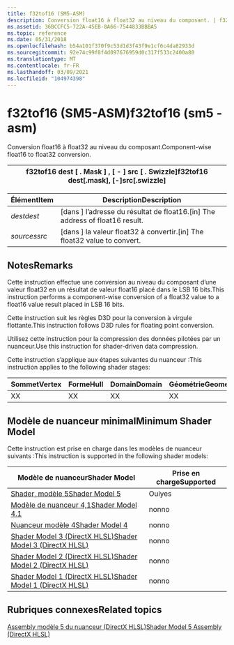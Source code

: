 ```yaml
---
title: f32tof16 (SM5-ASM)
description: Conversion float16 à float32 au niveau du composant. | f32tof16 (SM5-ASM)
ms.assetid: 36BCCFC5-722A-45EB-8A66-7544833BBBA5
ms.topic: reference
ms.date: 05/31/2018
ms.openlocfilehash: b54a101f370f9c53d1d3f43f9e1cf6c4da82933d
ms.sourcegitcommit: 92e74c99f8f4d097676959d0c317f533c2400a80
ms.translationtype: MT
ms.contentlocale: fr-FR
ms.lasthandoff: 03/09/2021
ms.locfileid: "104974398"
---
```

# <a name="f32tof16-sm5---asm"></a><span data-ttu-id="0b534-104">f32tof16 (SM5-ASM)</span><span class="sxs-lookup"><span data-stu-id="0b534-104">f32tof16 (sm5 - asm)</span></span>

<span data-ttu-id="0b534-105">Conversion float16 à float32 au niveau du composant.</span><span class="sxs-lookup"><span data-stu-id="0b534-105">Component-wise float16 to float32 conversion.</span></span>



| <span data-ttu-id="0b534-106">f32tof16 dest \[ . Mask \] , \[ - \] src \[ . Swizzle\]</span><span class="sxs-lookup"><span data-stu-id="0b534-106">f32tof16 dest\[.mask\], \[-\]src\[.swizzle\]</span></span> |
|----------------------------------------------|



 



| <span data-ttu-id="0b534-107">Élément</span><span class="sxs-lookup"><span data-stu-id="0b534-107">Item</span></span>                                                            | <span data-ttu-id="0b534-108">Description</span><span class="sxs-lookup"><span data-stu-id="0b534-108">Description</span></span>                                      |
|-----------------------------------------------------------------|--------------------------------------------------|
| <span data-ttu-id="0b534-109"><span id="dest"></span><span id="DEST"></span>*dest*</span><span class="sxs-lookup"><span data-stu-id="0b534-109"><span id="dest"></span><span id="DEST"></span>*dest*</span></span><br/> | <span data-ttu-id="0b534-110">\[dans \] l’adresse du résultat de float16.</span><span class="sxs-lookup"><span data-stu-id="0b534-110">\[in\] The address of float16 result.</span></span><br/> |
| <span data-ttu-id="0b534-111"><span id="src"></span><span id="SRC"></span>*sources*</span><span class="sxs-lookup"><span data-stu-id="0b534-111"><span id="src"></span><span id="SRC"></span>*src*</span></span><br/>    | <span data-ttu-id="0b534-112">\[dans \] la valeur float32 à convertir.</span><span class="sxs-lookup"><span data-stu-id="0b534-112">\[in\] The float32 value to convert.</span></span><br/>  |



 

## <a name="remarks"></a><span data-ttu-id="0b534-113">Notes</span><span class="sxs-lookup"><span data-stu-id="0b534-113">Remarks</span></span>

<span data-ttu-id="0b534-114">Cette instruction effectue une conversion au niveau du composant d’une valeur float32 en un résultat de valeur float16 placé dans le LSB 16 bits.</span><span class="sxs-lookup"><span data-stu-id="0b534-114">This instruction performs a component-wise conversion of a float32 value to a float16 value result placed in LSB 16 bits.</span></span>

<span data-ttu-id="0b534-115">Cette instruction suit les règles D3D pour la conversion à virgule flottante.</span><span class="sxs-lookup"><span data-stu-id="0b534-115">This instruction follows D3D rules for floating point conversion.</span></span>

<span data-ttu-id="0b534-116">Utilisez cette instruction pour la compression des données pilotées par un nuanceur.</span><span class="sxs-lookup"><span data-stu-id="0b534-116">Use this instruction for shader-driven data compression.</span></span>

<span data-ttu-id="0b534-117">Cette instruction s’applique aux étapes suivantes du nuanceur :</span><span class="sxs-lookup"><span data-stu-id="0b534-117">This instruction applies to the following shader stages:</span></span>



| <span data-ttu-id="0b534-118">Sommet</span><span class="sxs-lookup"><span data-stu-id="0b534-118">Vertex</span></span> | <span data-ttu-id="0b534-119">Forme</span><span class="sxs-lookup"><span data-stu-id="0b534-119">Hull</span></span> | <span data-ttu-id="0b534-120">Domain</span><span class="sxs-lookup"><span data-stu-id="0b534-120">Domain</span></span> | <span data-ttu-id="0b534-121">Géométrie</span><span class="sxs-lookup"><span data-stu-id="0b534-121">Geometry</span></span> | <span data-ttu-id="0b534-122">Pixel</span><span class="sxs-lookup"><span data-stu-id="0b534-122">Pixel</span></span> | <span data-ttu-id="0b534-123">Compute</span><span class="sxs-lookup"><span data-stu-id="0b534-123">Compute</span></span> |
|--------|------|--------|----------|-------|---------|
| <span data-ttu-id="0b534-124">X</span><span class="sxs-lookup"><span data-stu-id="0b534-124">X</span></span>      | <span data-ttu-id="0b534-125">X</span><span class="sxs-lookup"><span data-stu-id="0b534-125">X</span></span>    | <span data-ttu-id="0b534-126">X</span><span class="sxs-lookup"><span data-stu-id="0b534-126">X</span></span>      | <span data-ttu-id="0b534-127">X</span><span class="sxs-lookup"><span data-stu-id="0b534-127">X</span></span>        | <span data-ttu-id="0b534-128">X</span><span class="sxs-lookup"><span data-stu-id="0b534-128">X</span></span>     | <span data-ttu-id="0b534-129">X</span><span class="sxs-lookup"><span data-stu-id="0b534-129">X</span></span>       |



 

## <a name="minimum-shader-model"></a><span data-ttu-id="0b534-130">Modèle de nuanceur minimal</span><span class="sxs-lookup"><span data-stu-id="0b534-130">Minimum Shader Model</span></span>

<span data-ttu-id="0b534-131">Cette instruction est prise en charge dans les modèles de nuanceur suivants :</span><span class="sxs-lookup"><span data-stu-id="0b534-131">This instruction is supported in the following shader models:</span></span>



| <span data-ttu-id="0b534-132">Modèle de nuanceur</span><span class="sxs-lookup"><span data-stu-id="0b534-132">Shader Model</span></span>                                              | <span data-ttu-id="0b534-133">Prise en charge</span><span class="sxs-lookup"><span data-stu-id="0b534-133">Supported</span></span> |
|-----------------------------------------------------------|-----------|
| [<span data-ttu-id="0b534-134">Shader, modèle 5</span><span class="sxs-lookup"><span data-stu-id="0b534-134">Shader Model 5</span></span>](d3d11-graphics-reference-sm5.md)        | <span data-ttu-id="0b534-135">Oui</span><span class="sxs-lookup"><span data-stu-id="0b534-135">yes</span></span>       |
| [<span data-ttu-id="0b534-136">Modèle de nuanceur 4,1</span><span class="sxs-lookup"><span data-stu-id="0b534-136">Shader Model 4.1</span></span>](dx-graphics-hlsl-sm4.md)              | <span data-ttu-id="0b534-137">non</span><span class="sxs-lookup"><span data-stu-id="0b534-137">no</span></span>        |
| [<span data-ttu-id="0b534-138">Nuanceur modèle 4</span><span class="sxs-lookup"><span data-stu-id="0b534-138">Shader Model 4</span></span>](dx-graphics-hlsl-sm4.md)                | <span data-ttu-id="0b534-139">non</span><span class="sxs-lookup"><span data-stu-id="0b534-139">no</span></span>        |
| [<span data-ttu-id="0b534-140">Shader Model 3 (DirectX HLSL)</span><span class="sxs-lookup"><span data-stu-id="0b534-140">Shader Model 3 (DirectX HLSL)</span></span>](dx-graphics-hlsl-sm3.md) | <span data-ttu-id="0b534-141">non</span><span class="sxs-lookup"><span data-stu-id="0b534-141">no</span></span>        |
| [<span data-ttu-id="0b534-142">Shader Model 2 (DirectX HLSL)</span><span class="sxs-lookup"><span data-stu-id="0b534-142">Shader Model 2 (DirectX HLSL)</span></span>](dx-graphics-hlsl-sm2.md) | <span data-ttu-id="0b534-143">non</span><span class="sxs-lookup"><span data-stu-id="0b534-143">no</span></span>        |
| [<span data-ttu-id="0b534-144">Shader Model 1 (DirectX HLSL)</span><span class="sxs-lookup"><span data-stu-id="0b534-144">Shader Model 1 (DirectX HLSL)</span></span>](dx-graphics-hlsl-sm1.md) | <span data-ttu-id="0b534-145">non</span><span class="sxs-lookup"><span data-stu-id="0b534-145">no</span></span>        |



 

## <a name="related-topics"></a><span data-ttu-id="0b534-146">Rubriques connexes</span><span class="sxs-lookup"><span data-stu-id="0b534-146">Related topics</span></span>

<dl> <dt>

[<span data-ttu-id="0b534-147">Assembly modèle 5 du nuanceur (DirectX HLSL)</span><span class="sxs-lookup"><span data-stu-id="0b534-147">Shader Model 5 Assembly (DirectX HLSL)</span></span>](shader-model-5-assembly--directx-hlsl-.md)
</dt> </dl>

 

 





